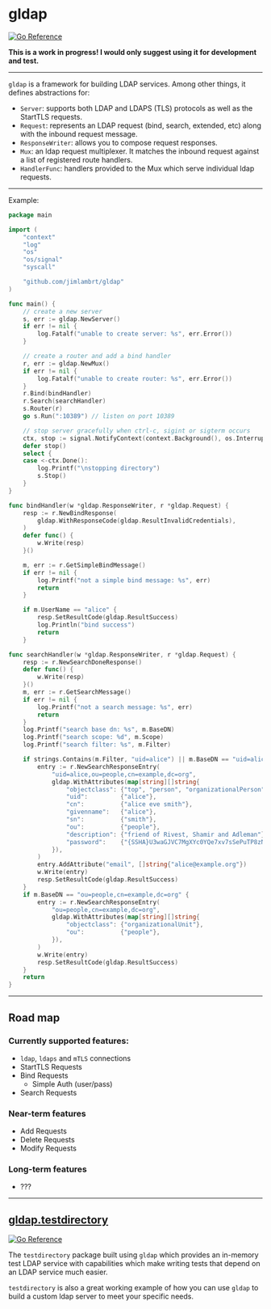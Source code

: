# gldap
[![Go Reference](https://pkg.go.dev/badge/github.com/jimlambrt/gldap/gldap.svg)](https://pkg.go.dev/github.com/jimlambrt/gldap)
 

**This is a work in progress! I would only suggest using it for development and test.**

<hr>

`gldap` is a framework for building LDAP services.  Among other things, it defines abstractions for:

* `Server`: supports both LDAP and LDAPS (TLS) protocols as well as the StartTLS
  requests. 
* `Request`: represents an LDAP request (bind, search, extended, etc) along with
  the inbound request message. 
* `ResponseWriter`: allows you to compose request responses.
* `Mux`: an ldap request multiplexer. It matches the inbound request against a
  list of registered route handlers. 
* `HandlerFunc`: handlers provided to the Mux which serve individual ldap requests.

<hr>

Example:

```go
package main

import (
	"context"
	"log"
	"os"
	"os/signal"
	"syscall"

	"github.com/jimlambrt/gldap"
)

func main() {
	// create a new server
	s, err := gldap.NewServer()
	if err != nil {
		log.Fatalf("unable to create server: %s", err.Error())
	}

	// create a router and add a bind handler
	r, err := gldap.NewMux()
	if err != nil {
		log.Fatalf("unable to create router: %s", err.Error())
	}
	r.Bind(bindHandler)
	r.Search(searchHandler)
	s.Router(r)
	go s.Run(":10389") // listen on port 10389

	// stop server gracefully when ctrl-c, sigint or sigterm occurs
	ctx, stop := signal.NotifyContext(context.Background(), os.Interrupt)
	defer stop()
	select {
	case <-ctx.Done():
		log.Printf("\nstopping directory")
		s.Stop()
	}
}

func bindHandler(w *gldap.ResponseWriter, r *gldap.Request) {
	resp := r.NewBindResponse(
		gldap.WithResponseCode(gldap.ResultInvalidCredentials),
	)
	defer func() {
		w.Write(resp)
	}()

	m, err := r.GetSimpleBindMessage()
	if err != nil {
		log.Printf("not a simple bind message: %s", err)
		return
	}

	if m.UserName == "alice" {
		resp.SetResultCode(gldap.ResultSuccess)
		log.Println("bind success")
		return
	}

func searchHandler(w *gldap.ResponseWriter, r *gldap.Request) {
	resp := r.NewSearchDoneResponse()
	defer func() {
		w.Write(resp)
	}()
	m, err := r.GetSearchMessage()
	if err != nil {
		log.Printf("not a search message: %s", err)
		return
	}
	log.Printf("search base dn: %s", m.BaseDN)
	log.Printf("search scope: %d", m.Scope)
	log.Printf("search filter: %s", m.Filter)

	if strings.Contains(m.Filter, "uid=alice") || m.BaseDN == "uid=alice,ou=people,cn=example,dc=org" {
		entry := r.NewSearchResponseEntry(
			"uid=alice,ou=people,cn=example,dc=org",
			gldap.WithAttributes(map[string][]string{
				"objectclass": {"top", "person", "organizationalPerson", "inetOrgPerson"},
				"uid":         {"alice"},
				"cn":          {"alice eve smith"},
				"givenname":   {"alice"},
				"sn":          {"smith"},
				"ou":          {"people"},
				"description": {"friend of Rivest, Shamir and Adleman"},
				"password":    {"{SSHA}U3waGJVC7MgXYc0YQe7xv7sSePuTP8zN"},
			}),
		)
		entry.AddAttribute("email", []string{"alice@example.org"})
		w.Write(entry)
		resp.SetResultCode(gldap.ResultSuccess)
	}
	if m.BaseDN == "ou=people,cn=example,dc=org" {
		entry := r.NewSearchResponseEntry(
			"ou=people,cn=example,dc=org",
			gldap.WithAttributes(map[string][]string{
				"objectclass": {"organizationalUnit"},
				"ou":          {"people"},
			}),
		)
		w.Write(entry)
		resp.SetResultCode(gldap.ResultSuccess)
	}
	return
}
```
<hr>

## Road map

### Currently supported features:

* `ldap`, `ldaps` and `mTLS` connections
* StartTLS Requests
* Bind Requests
  * Simple Auth (user/pass) 
* Search Requests

### Near-term features 

* Add Requests
* Delete Requests
* Modify Requests
### Long-term features

* ???

<hr>

## [gldap.testdirectory](testdirectory/README.md)
[![Go
Reference](https://pkg.go.dev/badge/github.com/jimlambrt/gldap/testdirectory.svg)](https://pkg.go.dev/github.com/jimlambrt/gldap/testdirectory) 

The `testdirectory` package built using `gldap` which provides an in-memory test
LDAP service with capabilities which make writing tests that depend on an LDAP
service much easier.  

`testdirectory` is also a great working example of how you can use `gldap` to build a custom
ldap server to meet your specific needs.

